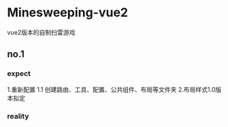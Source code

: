 # Minesweeping-vue2
vue2版本的自制扫雷游戏

## no.1

### expect
1.重新配置
1.1 创建路由、工具、配置、公共组件、布局等文件夹
2.布局样式1.0版本拟定

### reality
